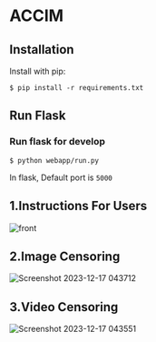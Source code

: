 # ACCIM

## Installation

Install with pip:

```
$ pip install -r requirements.txt
```
## Run Flask
### Run flask for develop
```
$ python webapp/run.py
```
In flask, Default port is `5000`

## 1.Instructions For Users 
![front](https://github.com/Nandhukriss/Automatic-Censorable-Content-Identification-In-movies-Using-DeepLearning-Flask/assets/103727372/d25824d8-4d99-4f23-b3db-1563fe80ee84)

## 2.Image Censoring
![Screenshot 2023-12-17 043712](https://github.com/Nandhukriss/Automatic-Censorable-Content-Identification-In-movies-Using-DeepLearning-Flask/assets/103727372/dca8ce42-409b-46c0-b39c-0b50c304d537)

## 3.Video Censoring 
![Screenshot 2023-12-17 043551](https://github.com/Nandhukriss/Automatic-Censorable-Content-Identification-In-movies-Using-DeepLearning-Flask/assets/103727372/bebd5b51-883f-406e-9d67-5514aad30381)
